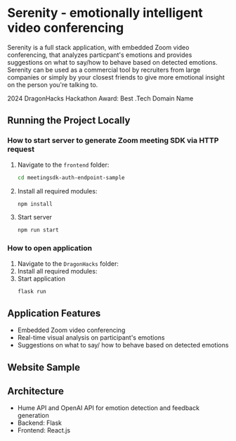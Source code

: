 # Serenity - emotionally intelligent video conferencing

Serenity is a full stack application, with embedded Zoom video conferencing, that analyzes particpant's emotions and provides suggestions on what to say/how to behave based on detected emotions.
Serenity can be used as a commercial tool by recruiters from large companies or simply by your closest friends to give more emotional insight on the person you're talking to.

2024 DragonHacks Hackathon
Award: Best .Tech Domain Name

## Running the Project Locally

### How to start server to generate Zoom meeting SDK via HTTP request
1. Navigate to the `frontend` folder:
   ```bash
   cd meetingsdk-auth-endpoint-sample
   ```
2. Install all required modules:
   ```bash
   npm install
   ```
3. Start server
   ```bash
   npm run start
   ```
### How to open application
1. Navigate to the `DragonHacks` folder:
2. Install all required modules:
3. Start application
   ```bash
   flask run
   ```

## Application Features
- Embedded Zoom video conferencing
- Real-time visual analysis on participant's emotions
- Suggestions on what to say/ how to behave based on detected emotions

## Website Sample

## Architecture
- Hume API and OpenAI API for emotion detection and feedback generation
- Backend: Flask
- Frontend: React.js
